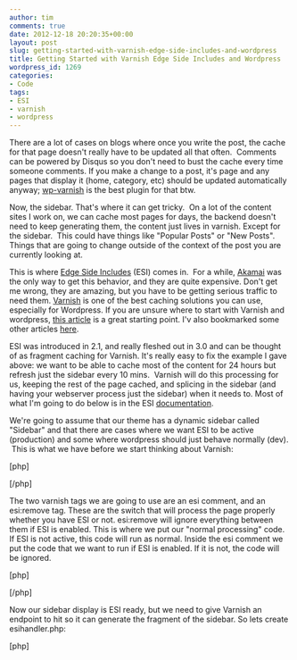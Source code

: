 ```yaml
---
author: tim
comments: true
date: 2012-12-18 20:20:35+00:00
layout: post
slug: getting-started-with-varnish-edge-side-includes-and-wordpress
title: Getting Started with Varnish Edge Side Includes and Wordpress
wordpress_id: 1269
categories:
- Code
tags:
- ESI
- varnish
- wordpress
---
```


There are a lot of cases on blogs where once you write the post, the cache for that page doesn't really have to be updated all that often.  Comments can be powered by Disqus so you don't need to bust the cache every time someone comments. If you make a change to a post, it's page and any pages that display it (home, category, etc) should be updated automatically anyway; [wp-varnish](https://github.com/pkhamre/wp-varnish) is the best plugin for that btw.

Now, the sidebar. That's where it can get tricky.  On a lot of the content sites I work on, we can cache most pages for days, the backend doesn't need to keep generating them, the content just lives in varnish. Except for the sidebar.  This could have things like "Popular Posts" or "New Posts". Things that are going to change outside of the context of the post you are currently looking at.

This is where [Edge Side Includes](http://en.wikipedia.org/wiki/Edge_Side_Includes) (ESI) comes in.  For a while, [Akamai](http://www.akamai.com/html/support/esi.html) was the only way to get this behavior, and they are quite expensive. Don't get me wrong, they are amazing, but you have to be getting serious traffic to need them. [Varnish](https://www.varnish-cache.org/) is one of the best caching solutions you can use, especially for Wordpress. If you are unsure where to start with Varnish and wordpress, [this article](http://www.ewanleith.com/blog/900/10-million-hits-a-day-with-wordpress-using-a-15-server) is a great starting point. I'v also bookmarked some other articles [here](https://pinboard.in/u:broderboy/t:varnish/t:wordpress).

ESI was introduced in 2.1, and really fleshed out in 3.0 and can be thought of as fragment caching for Varnish. It's really easy to fix the example I gave above: we want to be able to cache most of the content for 24 hours but refresh just the sidebar every 10 mins.  Varnish will do this processing for us, keeping the rest of the page cached, and splicing in the sidebar (and having your webserver process just the sidebar) when it needs to. Most of what I'm going to do below is in the ESI [documentation](https://www.varnish-cache.org/docs/3.0/tutorial/esi.html).

We're going to assume that our theme has a dynamic sidebar called "Sidebar" and that there are cases where we want ESI to be active (production) and some where wordpress should just behave normally (dev).  This is what we have before we start thinking about Varnish:

[php]
<div class="five columns">
	<?php
	if ( !function_exists('dynamic_sidebar') || !dynamic_sidebar("Sidebar") ) :
	endif;
	?>
</div>
[/php]

The two varnish tags we are going to use are an esi comment, and an esi:remove tag.  These are the switch that will process the page properly whether you have ESI or not.  esi:remove will ignore everything between them if ESI is enabled. This is where we put our "normal processing" code.  If ESI is not active, this code will run as normal.  Inside the esi comment we put the code that we want to run if ESI is enabled. If it is not, the code will be ignored.

[php]
<div class="five columns">
	<esi:remove>
		<?php
		if ( !function_exists('dynamic_sidebar') || !dynamic_sidebar("Sidebar") ) :
		endif;
		?>
	</esi:remove>
	<!--esi
		<esi:include src="/wp-content/plugins/myplugin/esihandler.php"/>
	-->
</div>
[/php]

Now our sidebar display is ESI ready, but we need to give Varnish an endpoint to hit so it can generate the fragment of the sidebar. So lets create esihandler.php:

[php]
<?php

$cwd = getcwd();
$path = substr($cwd, 0, strpos($cwd, 'wp-content/'));
require $path . 'wp-blog-header.php';

if ( !function_exists('dynamic_sidebar') || !dynamic_sidebar("Sidebar") ) : 
endif; 
[/php]

Lastly, we'll have to tell Varnish to cache for different timeframes. A full Varnish config is out of the scope of this post, see the links above for more info.  What we need is in the sub vcl_fetch call. Add this at the top:
[c]
if (req.url ~ "esihandler.php") {
    set beresp.ttl = 10m;
}
else {
    set beresp.do_esi = true;
    set beresp.ttl = 1440m;
}
[/c]

And you should be all set.  When developing you can use smaller timeframes (10 seconds, and 1min). Drop some logging in to see it in action.

Let me know of any questions in the comments
